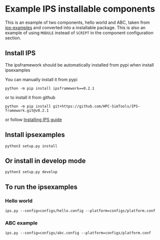 # Example IPS installable components

This is an example of two components, hello world and ABC, taken from
[ips-examples](https://github.com/ORNL-Fusion/ips-examples) and
converted into a installable package. This is also an example of using
`MODULE` instead of `SCRIPT` in the component configuration section.

## Install IPS

The ipsframework should be automatically installed from pypi when install ipsexamples

You can manually install it from pypi

```
python -m pip install ipsframework==0.2.1
```

or to install it from github

```
python -m pip install git+https://github.com/HPC-SimTools/IPS-framework.git@v0.2.1
```

or follow [Installing IPS guide](https://ips-framework.readthedocs.io/en/latest/getting_started/getting_started.html#installing-ips)

## Install ipsexamples

```
python3 setup.py install
```

## Or install in develop mode

```
python3 setup.py develop
```

## To run the ipsexamples

### Hello world

```
ips.py --config=configs/hello.config --platform=configs/platform.conf
```

### ABC example

```
ips.py --config=configs/abc.config --platform=configs/platform.conf
```
